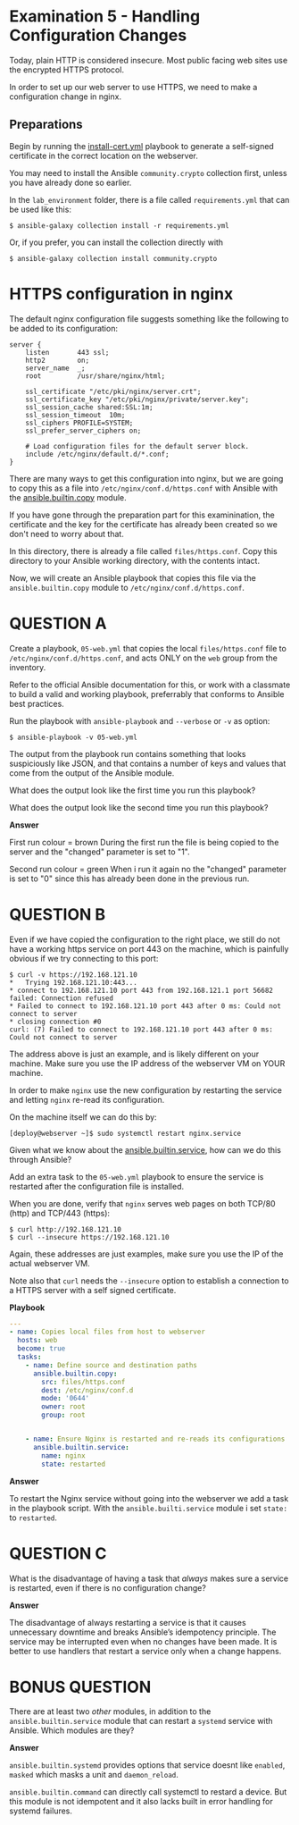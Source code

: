# Examination 5 - Handling Configuration Changes

Today, plain HTTP is considered insecure. Most public facing web sites use the encrypted HTTPS
protocol.

In order to set up our web server to use HTTPS, we need to make a configuration change in nginx.

## Preparations

Begin by running the [install-cert.yml](install-cert.yml) playbook to generate a self-signed certificate
in the correct location on the webserver.

You may need to install the Ansible `community.crypto` collection first, unless you have
already done so earlier.

In the `lab_environment` folder, there is a file called `requirements.yml` that can be used like this:

    $ ansible-galaxy collection install -r requirements.yml

Or, if you prefer, you can install the collection directly with

    $ ansible-galaxy collection install community.crypto

# HTTPS configuration in nginx

The default nginx configuration file suggests something like the following to be added to its
configuration:

    server {
        listen       443 ssl;
        http2        on;
        server_name  _;
        root         /usr/share/nginx/html;

        ssl_certificate "/etc/pki/nginx/server.crt";
        ssl_certificate_key "/etc/pki/nginx/private/server.key";
        ssl_session_cache shared:SSL:1m;
        ssl_session_timeout  10m;
        ssl_ciphers PROFILE=SYSTEM;
        ssl_prefer_server_ciphers on;

        # Load configuration files for the default server block.
        include /etc/nginx/default.d/*.conf;
    }

There are many ways to get this configuration into nginx, but we are going to copy
this as a file into `/etc/nginx/conf.d/https.conf` with Ansible with the
[ansible.builtin.copy](https://docs.ansible.com/ansible/latest/collections/ansible/builtin/copy_module.html)
module.

If you have gone through the preparation part for this examinination, the certificate and the key for the
certificate has already been created so we don't need to worry about that.

In this directory, there is already a file called `files/https.conf`. Copy this directory to your Ansible
working directory, with the contents intact.

Now, we will create an Ansible playbook that copies this file via the `ansible.builtin.copy` module
to `/etc/nginx/conf.d/https.conf`.

# QUESTION A

Create a playbook, `05-web.yml` that copies the local `files/https.conf` file to `/etc/nginx/conf.d/https.conf`,
and acts ONLY on the `web` group from the inventory.

Refer to the official Ansible documentation for this, or work with a classmate to
build a valid and working playbook, preferrably that conforms to Ansible best practices.

Run the playbook with `ansible-playbook` and `--verbose` or `-v` as option:

    $ ansible-playbook -v 05-web.yml

The output from the playbook run contains something that looks suspiciously like JSON, and that contains
a number of keys and values that come from the output of the Ansible module.

What does the output look like the first time you run this playbook?

What does the output look like the second time you run this playbook?

**Answer**

First run
colour = brown
During the first run the file is being copied to the server and the "changed" parameter is set to "1".

Second run
colour = green
When i run it again no the "changed" parameter is set to "0" since this has already been done in the previous run. 

# QUESTION B

Even if we have copied the configuration to the right place, we still do not have a working https service
on port 443 on the machine, which is painfully obvious if we try connecting to this port:

    $ curl -v https://192.168.121.10
    *   Trying 192.168.121.10:443...
    * connect to 192.168.121.10 port 443 from 192.168.121.1 port 56682 failed: Connection refused
    * Failed to connect to 192.168.121.10 port 443 after 0 ms: Could not connect to server
    * closing connection #0
    curl: (7) Failed to connect to 192.168.121.10 port 443 after 0 ms: Could not connect to server

The address above is just an example, and is likely different on your machine. Make sure you use the IP address
of the webserver VM on YOUR machine.

In order to make `nginx` use the new configuration by restarting the service and letting `nginx` re-read
its configuration.

On the machine itself we can do this by:

    [deploy@webserver ~]$ sudo systemctl restart nginx.service

Given what we know about the [ansible.builtin.service](https://docs.ansible.com/ansible/latest/collections/ansible/builtin/service_module.html),
how can we do this through Ansible?

Add an extra task to the `05-web.yml` playbook to ensure the service is restarted after the configuration
file is installed.

When you are done, verify that `nginx` serves web pages on both TCP/80 (http) and TCP/443 (https):

    $ curl http://192.168.121.10
    $ curl --insecure https://192.168.121.10

Again, these addresses are just examples, make sure you use the IP of the actual webserver VM.

Note also that `curl` needs the `--insecure` option to establish a connection to a HTTPS server with
a self signed certificate.


**Playbook**
```yaml
---
- name: Copies local files from host to webserver
  hosts: web
  become: true
  tasks:
    - name: Define source and destination paths
      ansible.builtin.copy:
        src: files/https.conf
        dest: /etc/nginx/conf.d
        mode: '0644'
        owner: root
        group: root


    - name: Ensure Nginx is restarted and re-reads its configurations
      ansible.builtin.service:
        name: nginx
        state: restarted
```

**Answer**

To restart the Nginx service without going into the webserver we add a task in the playbook script. With the `ansible.builti.service` module i set `state:` to `restarted`.


# QUESTION C

What is the disadvantage of having a task that _always_ makes sure a service is restarted, even if there is
no configuration change?

**Answer**

The disadvantage of always restarting a service is that it causes unnecessary downtime and breaks Ansible’s idempotency principle. The service may be interrupted even when no changes have been made. It is better to use handlers that restart a service only when a change happens.


# BONUS QUESTION

There are at least two _other_ modules, in addition to the `ansible.builtin.service` module that can restart
a `systemd` service with Ansible. Which modules are they?

**Answer**

`ansible.builtin.systemd` provides options that service doesnt like `enabled`, `masked` which masks a unit and `daemon_reload`.

`ansible.builtin.command` can directly call systemctl to restard a device. But this module is not idempotent and it also lacks built in error handling for systemd failures. 
